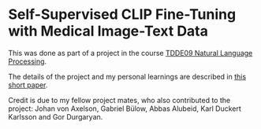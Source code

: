 # Self-Supervised CLIP Fine-Tuning with Medical Image-Text Data

This was done as part of a project in the course [TDDE09 Natural Language Processing](https://liu-nlp.ai/tdde09/).

The details of the project and my personal learnings are described in [this short paper](paper.pdf).

Credit is due to my fellow project mates, who also contributed to the project: Johan von Axelson, Gabriel Bülow, Abbas Alubeid, Karl Duckert Karlsson and Gor Durgaryan.
